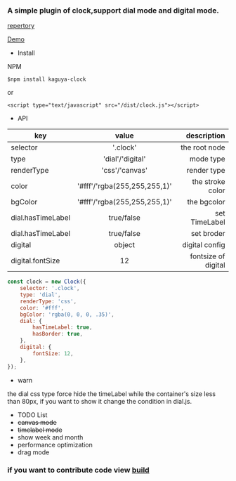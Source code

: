 ### A simple plugin of clock,support dial mode and digital mode.

[repertory](https://github.com/love999262/clock)

[Demo](https://love999262.github.io/clock/demo/index.html)

- Install

NPM
```
$npm install kaguya-clock 
```
or
```
<script type="text/javascript" src="/dist/clock.js"></script>
```

- API

| key                  | value                            | description  |
| -------------------- |:--------------------------------:| ------------:|
| selector             | '.clock'                         | the root node
| type                 | 'dial'/'digital'                 | mode type
| renderType           | 'css'/'canvas'                   | render type
| color                | '#fff'/'rgba(255,255,255,1)'     | the stroke color
| bgColor              | '#fff'/'rgba(255,255,255,1)'     | the bgcolor
| dial.hasTimeLabel    | true/false                       | set TimeLabel
| dial.hasTimeLabel    | true/false                       | set broder   
| digital              | object                           | digital config       
| digital.fontSize     | 12                               | fontsize of digital         

```javascript
const clock = new Clock({
    selector: '.clock',
    type: 'dial',
    renderType: 'css',
    color: '#fff',
    bgColor: 'rgba(0, 0, 0, .35)',
    dial: {
        hasTimeLabel: true,
        hasBorder: true,
    },
    digital: {
        fontSize: 12,
    },
}); 
```
- warn

the dial css type force hide the timeLabel while the container's size less than 80px, if you want to show it change the condition in dial.js.

- TODO List
 - <del>canvas mode</del>
 - <del>timelabel mode</del>
 - show week and month
 - performance optimization
 - drag mode

### if you want to contribute code view [build](./build.md)